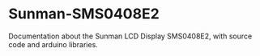 # Sunman-SMS0408E2
Documentation about the Sunman LCD Display SMS0408E2, with source code and arduino libraries.
